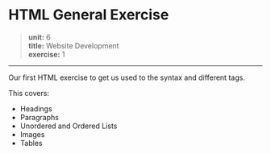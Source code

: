 # HTML General Exercise

> **unit:** 6   
**title:** Website Development  
**exercise:** 1

---

Our first HTML exercise to get us used to the syntax and different tags.

This covers:

* Headings
* Paragraphs
* Unordered and Ordered Lists
* Images
* Tables

